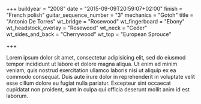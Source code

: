 +++
buildyear = "2008"
date = "2015-09-09T20:59:07+02:00"
finish = "French polish"
guitar_sequence_number = "3"
mechanics = "Gotoh"
title = "Antonio De Torres"
wt_bridge = "Rosewood"
wt_fingerboard = "Ebony"
wt_headstock_overlay = "Rosewood"
wt_neck = "Ceder"
wt_sides_and_back = "Cherrywood"
wt_top = "European Sprouce"

+++

Lorem ipsum dolor sit amet, consectetur adipisicing elit, sed do eiusmod
tempor incididunt ut labore et dolore magna aliqua. Ut enim ad minim veniam,
quis nostrud exercitation ullamco laboris nisi ut aliquip ex ea commodo
consequat. Duis aute irure dolor in reprehenderit in voluptate velit esse
cillum dolore eu fugiat nulla pariatur. Excepteur sint occaecat cupidatat non
proident, sunt in culpa qui officia deserunt mollit anim id est laborum.